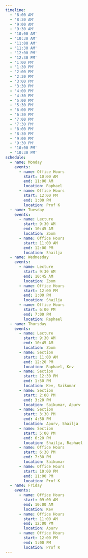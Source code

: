 ```yaml
---
timeline:
  - '8:00 AM'
  - '8:30 AM'
  - '9:00 AM'
  - '9:30 AM'
  - '10:00 AM'
  - '10:30 AM'
  - '11:00 AM'
  - '11:30 AM'
  - '12:00 PM'
  - '12:30 PM'
  - '1:00 PM'
  - '1:30 PM'
  - '2:00 PM'
  - '2:30 PM'
  - '3:00 PM'
  - '3:30 PM'
  - '4:00 PM'
  - '4:30 PM'
  - '5:00 PM'
  - '5:30 PM'
  - '6:00 PM'
  - '6:30 PM'
  - '7:00 PM'
  - '7:30 PM'
  - '8:00 PM'
  - '8:30 PM'
  - '9:00 PM'
  - '9:30 PM'
  - '10:00 PM'
  - '10:30 PM'
schedule:
  - name: Monday
    events:
      - name: Office Hours
        start: 10:00 AM
        end: 11:00 AM
        location: Raphael
      - name: Office Hours
        start: 12:00 PM
        end: 1:00 PM
        location: Prof K
  - name: Tuesday
    events:
      - name: Lecture
        start: 9:30 AM
        end: 10:45 AM
        location: Zoom
      - name: Office Hours
        start: 11:00 AM
        end: 12:00 PM
        location: Shailja
  - name: Wednesday
    events:
      - name: Lecture
        start: 9:30 AM
        end: 10:45 AM
        location: Zoom
      - name: Office Hours
        start: 12:00 PM
        end: 1:00 PM
        location: Shailja
      - name: Office Hours
        start: 6:00 PM
        end: 7:00 PM
        location: Raphael
  - name: Thursday
    events:
      - name: Lecture
        start: 9:30 AM
        end: 10:45 AM
        location: Zoom
      - name: Section
        start: 11:00 AM
        end: 12:20 PM
        location: Raphael, Kev
      - name: Section
        start: 12:30 PM
        end: 1:50 PM
        location: Kev, Saikumar
      - name: Section
        start: 2:00 PM
        end: 3:20 PM
        location: Saikumar, Apurv
      - name: Section
        start: 3:30 PM
        end: 4:50 PM
        location: Apurv, Shailja
      - name: Section
        start: 5:00 PM
        end: 6:20 PM
        location: Shailja, Raphael
      - name: Office Hours
        start: 6:30 PM
        end: 7:30 PM
        location: Saikumar
      - name: Office Hours
        start: 10:00 PM
        end: 11:00 PM
        location: Prof K
  - name: Friday
    events:
      - name: Office Hours
        start: 09:00 AM
        end: 10:00 AM
        location: Kev
      - name: Office Hours
        start: 11:00 AM
        end: 12:00 PM
        location: Apurv
      - name: Office Hours
        start: 12:00 PM
        end: 1:00 PM
        location: Prof K
---
```


